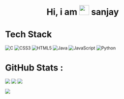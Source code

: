 <div align="center"><h1> Hi, i am <img src="https://raw.githubusercontent.com/TheDudeThatCode/TheDudeThatCode/master/Assets/Hi.gif" width="32px"/> sanjay </h1> </div>


# Tech Stack
![C](https://img.shields.io/badge/c-%2300599C.svg?logo=c&logoColor=white&style=for-the-badge)
![CSS3](https://img.shields.io/badge/css3-%231572B6.svg?logo=css3&logoColor=white&style=for-the-badge)
![HTML5](https://img.shields.io/badge/html5-%23E34F26.svg?logo=html5&logoColor=white&style=for-the-badge)
![Java](https://img.shields.io/badge/java-%23ED8B00.svg?logo=java&logoColor=white&style=for-the-badge)
![JavaScript](https://img.shields.io/badge/javascript-%23323330.svg?logo=javascript&logoColor=%23F7DF1E&style=for-the-badge)
![Python](https://img.shields.io/badge/python-3670A0?logo=python&logoColor=ffdd54&style=for-the-badge)

# GitHub Stats :
![](https://github-readme-stats.vercel.app/api?username=sanjay2729117&hide_border=false&include_all_commits=false&count_private=false)
![](https://github-readme-streak-stats.herokuapp.com/?user=sanjay2729117&hide_border=false)
![](https://github-readme-stats.vercel.app/api/top-langs/?username=sanjay2729117&hide_border=false&include_all_commits=false&count_private=false&layout=compact)



[![](https://visitcount.itsvg.in/api?id=sanjay2729117&icon=0&color=0)](https://visitcount.itsvg.in)
<!-- made using https://prm.pushkaryadav.in -->
